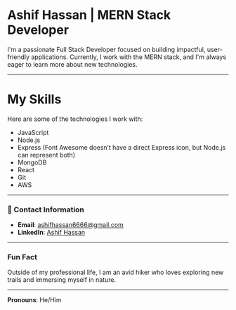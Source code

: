 # Ashif Hassan | MERN Stack Developer

I'm a passionate Full Stack Developer focused on building impactful, user-friendly applications. Currently, I work with the MERN stack, and I'm always eager to learn more about new technologies.

---

# My Skills

Here are some of the technologies I work with:

- <i class="fab fa-js"></i> JavaScript
- <i class="fab fa-node"></i> Node.js
- <i class="fab fa-node"></i> Express (Font Awesome doesn’t have a direct Express icon, but Node.js can represent both)
- <i class="fas fa-database"></i> MongoDB
- <i class="fab fa-react"></i> React
- <i class="fab fa-git"></i> Git
- <i class="fab fa-aws"></i> AWS


---

### 📧 Contact Information
- **Email**: ashifhassan6666@gmail.com
- **LinkedIn**: [Ashif Hassan](https://www.linkedin.com/in/ashif-hassan-2a096b286)

---

### Fun Fact
Outside of my professional life, I am an avid hiker who loves exploring new trails and immersing myself in nature.

---

**Pronouns**: He/Him